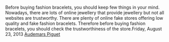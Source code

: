 Before buying fashion bracelets, you should keep few things in your mind. Nowadays, there are lots of online jewellery that provide jewellery but not all websites are trustworthy. There are plenty of online fake stores offering low quality and fake fashion bracelets. Therefore before buying fashion bracelets, you should check the trustworthiness of the store.Friday, August 23, 2013
 <a href="http://www.carebeau-enjoy.com/shoponlinejp.asp?cheap=shop/a/b/products/01139.html" title="Audemars Piguet">Audemars Piguet</a>